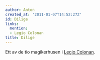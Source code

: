 ```yaml
---
author: Anton
created_at: '2011-01-07T14:52:27Z'
id: Dilige
links:
  mention:
  - Legio Colonan
title: Dilige
---
```


Ett av de tio magikerhusen i [Legio Colonan].

  [Legio Colonan]: Legio_Colonan
